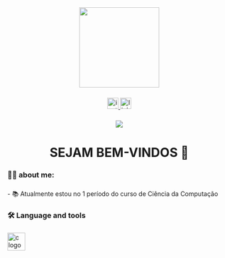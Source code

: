 <div align="center">
  <img height="180" src="https://media0.giphy.com/media/v1.Y2lkPTc5MGI3NjExb3R0ajA0eTBsNm43MXN5N3JqbndodzQxYnFpOTk0Z2YxbXFuM25ieSZlcD12MV9pbnRlcm5hbF9naWZfYnlfaWQmY3Q9Zw/cCCWygFWkpChuiPlWi/giphy.gif"  />
</div>

###

###

###

<div align="center">
  <a href="https://www.instagram.com/math_uez_?igsh=MTlteW1sdDRsNGozMw%3D%3D&utm_source=qr" target="_blank">
    <img src="https://img.shields.io/static/v1?message=Instagram&logo=instagram&label=&color=E4405F&logoColor=white&labelColor=&style=for-the-badge" height="25" alt="instagram logo"  />
  </a>
  <img src="https://img.shields.io/static/v1?message=LinkedIn&logo=linkedin&label=&color=0077B5&logoColor=white&labelColor=&style=for-the-badge" height="25" alt="linkedin logo"  />
</div>

###

<div align="center">
  <img src="https://visitor-badge.laobi.icu/badge?page_id=matheus11tt.matheus11tt&"  />
</div>

###

<h1 align="center">SEJAM BEM-VINDOS 👋</h1>

###

<h3 align="left">👩‍💻  about me:</h3>

###

<p align="left">- 📚 Atualmente estou no 1 período do curso de Ciência da Computação</p>

###

<h3 align="left">🛠 Language and tools</h3>

###

<div align="left">
  <img src="https://cdn.jsdelivr.net/gh/devicons/devicon/icons/c/c-original.svg" height="40" alt="c logo"  />
</div>

###

